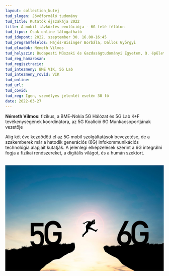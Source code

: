 ```yaml
---
layout: collection_kutej
tud_slogen: Jövőformáló tudomány
tud_title: Kutatók éjszakája 2022
title: A mobil távközlés evolúciója - 6G felé félúton
tud_tipus: Csak online látogatható
tud_idopont: 2022. szeptember 30. 16.00-16:45
tud_programfelelos: Hajós-Wisinger Borbála, Dallos Györgyi
tud_eloadok: Németh Vilmos
tud_helyszin: Budapesti Műszaki és Gazdaságtudományi Egyetem, Q. épület, B. Szárny F15 1117 Budapest, Magyar tudósk krt. 2.
tud_reg_hamarosan:
tud_regisztracio:
tud_intezmeny: BME VIK, 5G Lab
tud_intezmeny_rovid: VIK
tud_online:
tud_url:
tud_covid:
tud_reg: Igen, személyes jelenlét esetén 30 fő
date: 2022-03-27
---
```


<b>Németh Vilmos:</b> fizikus, a BME-Nokia 5G Hálózat és 5G Lab K+F tevékenységének koordinátora, az 5G Koalíció 6G Munkacsoportjának vezetője 


Alig két éve kezdődött el az 5G mobil szolgáltatások bevezetése, de a szakemberek már a hatodik generációs (6G) infokommunikációs technológia alapjait kutatják. A jelenlegi elképzelések szerint a 6G integrálni fogja a fizikai rendszereket, a digitális világot, és a humán szektort.

<br>
<img src="images/5G-6G_mobil_tavkozles.jpg" max-width="500" class="center"> 